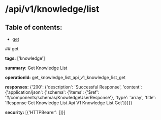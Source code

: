 # /api/v1/knowledge/list

## Table of contents:
- [get](#get)

<a name="get" />
## get

**tags:** ['knowledge']

**summary:** Get Knowledge List

**operationId:** get_knowledge_list_api_v1_knowledge_list_get

**responses:** {'200': {'description': 'Successful Response', 'content': {'application/json': {'schema': {'items': {'$ref': '#/components/schemas/KnowledgeUserResponse'}, 'type': 'array', 'title': 'Response Get Knowledge List Api V1 Knowledge List Get'}}}}}

**security:** [{'HTTPBearer': []}]

